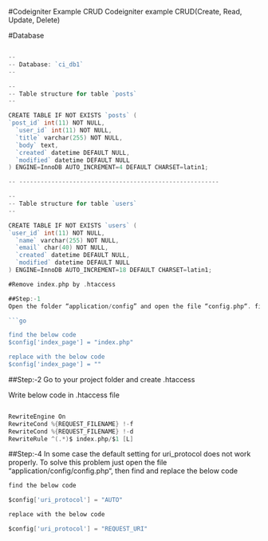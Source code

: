 #Codeigniter Example CRUD
Codeigniter example CRUD(Create, Read, Update, Delete)

#Database

```go

--
-- Database: `ci_db1`
--

--
-- Table structure for table `posts`
--

CREATE TABLE IF NOT EXISTS `posts` (
`post_id` int(11) NOT NULL,
  `user_id` int(11) NOT NULL,
  `title` varchar(255) NOT NULL,
  `body` text,
  `created` datetime DEFAULT NULL,
  `modified` datetime DEFAULT NULL
) ENGINE=InnoDB AUTO_INCREMENT=4 DEFAULT CHARSET=latin1;

-- --------------------------------------------------------

--
-- Table structure for table `users`
--

CREATE TABLE IF NOT EXISTS `users` (
`user_id` int(11) NOT NULL,
  `name` varchar(255) NOT NULL,
  `email` char(40) NOT NULL,
  `created` datetime DEFAULT NULL,
  `modified` datetime DEFAULT NULL
) ENGINE=InnoDB AUTO_INCREMENT=18 DEFAULT CHARSET=latin1;

#Remove index.php by .htaccess

##Step:-1
Open the folder “application/config” and open the file “config.php“. find and replace the below code in config.php file.

```go

find the below code
$config['index_page'] = "index.php"

replace with the below code
$config['index_page'] = ""
```

##Step:-2
Go to your project folder and create .htaccess

Write below code in .htaccess file
```go

RewriteEngine On
RewriteCond %{REQUEST_FILENAME} !-f
RewriteCond %{REQUEST_FILENAME} !-d
RewriteRule ^(.*)$ index.php/$1 [L] 
```

##Step:-4
In some case the default setting for uri_protocol does not work properly. To solve this problem just open the file “application/config/config.php“, then find and replace the below code

```go
find the below code

$config['uri_protocol'] = "AUTO"

replace with the below code

$config['uri_protocol'] = "REQUEST_URI" 
```